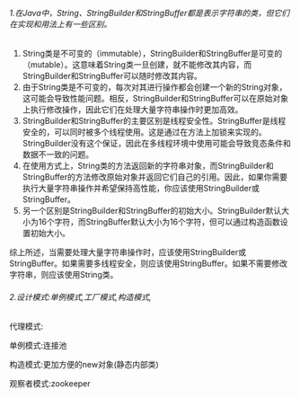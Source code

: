 

###### 1.在Java中，String、StringBuilder和StringBuffer都是表示字符串的类，但它们在实现和用法上有一些区别。

1. String类是不可变的（immutable），StringBuilder和StringBuffer是可变的（mutable）。这意味着String类一旦创建，就不能修改其内容，而StringBuilder和StringBuffer可以随时修改其内容。
2. 由于String类是不可变的，每次对其进行操作都会创建一个新的String对象，这可能会导致性能问题。相反，StringBuilder和StringBuffer可以在原始对象上执行修改操作，因此它们在处理大量字符串操作时更加高效。
3. StringBuilder和StringBuffer的主要区别是线程安全性。StringBuffer是线程安全的，可以同时被多个线程使用。这是通过在方法上加锁来实现的。StringBuilder没有这个保证，因此在多线程环境中使用可能会导致竞态条件和数据不一致的问题。
4. 在使用方式上，String类的方法返回新的字符串对象，而StringBuilder和StringBuffer的方法修改原始对象并返回它们自己的引用。因此，如果你需要执行大量字符串操作并希望保持高性能，你应该使用StringBuilder或StringBuffer。
5. 另一个区别是StringBuilder和StringBuffer的初始大小。StringBuilder默认大小为16个字符，而StringBuffer默认大小为16个字符，但可以通过构造函数设置初始大小。

综上所述，当需要处理大量字符串操作时，应该使用StringBuilder或StringBuffer。如果需要多线程安全，则应该使用StringBuffer。如果不需要修改字符串，则应该使用String类。



###### 2.设计模式:单例模式,工厂模式,构造模式,

代理模式:

单例模式:连接池

构造模式:更加方便的new对象(静态内部类)

观察者模式:zookeeper